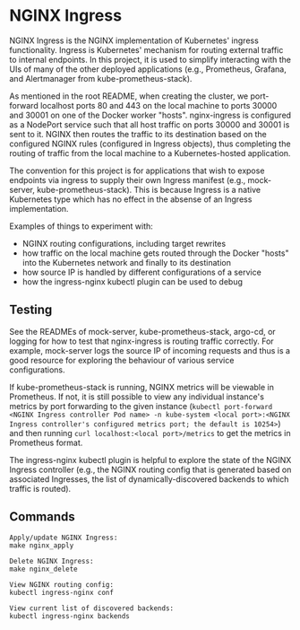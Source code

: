# NGINX Ingress
NGINX Ingress is the NGINX implementation of Kubernetes' ingress functionality. Ingress is Kubernetes' mechanism for routing external traffic to internal endpoints. In this project, it is used to simplify interacting with the UIs of many of the other deployed applications (e.g., Prometheus, Grafana, and Alertmanager from kube-prometheus-stack).

As mentioned in the root README, when creating the cluster, we port-forward localhost ports 80 and 443 on the local machine to ports 30000 and 30001 on one of the Docker worker "hosts". nginx-ingress is configured as a NodePort service such that all host traffic on ports 30000 and 30001 is sent to it. NGINX then routes the traffic to its destination based on the configured NGINX rules (configured in Ingress objects), thus completing the routing of traffic from the local machine to a Kubernetes-hosted application.

The convention for this project is for applications that wish to expose endpoints via ingress to supply their own Ingress manifest (e.g., mock-server, kube-prometheus-stack). This is because Ingress is a native Kubernetes type which has no effect in the absense of an Ingress implementation.

Examples of things to experiment with:

- NGINX routing configurations, including target rewrites
- how traffic on the local machine gets routed through the Docker "hosts" into the Kubernetes network and finally to its destination
- how source IP is handled by different configurations of a service
- how the ingress-nginx kubectl plugin can be used to debug

## Testing
See the READMEs of mock-server, kube-prometheus-stack, argo-cd, or logging for how to test that nginx-ingress is routing traffic correctly. For example, mock-server logs the source IP of incoming requests and thus is a good resource for exploring the behaviour of various service configurations.

If kube-prometheus-stack is running, NGINX metrics will be viewable in Prometheus. If not, it is still possible to view any individual instance's metrics by port forwarding to the given instance (`kubectl port-forward <NGINX Ingress controller Pod name> -n kube-system <local port>:<NGINX Ingress controller's configured metrics port; the default is 10254>`) and then running `curl localhost:<local port>/metrics` to get the metrics in Prometheus format.

The ingress-nginx kubectl plugin is helpful to explore the state of the NGINX Ingress controller (e.g., the NGINX routing config that is generated based on associated Ingresses, the list of dynamically-discovered backends to which traffic is routed).

## Commands
```
Apply/update NGINX Ingress:
make nginx_apply

Delete NGINX Ingress:
make nginx_delete

View NGINX routing config:
kubectl ingress-nginx conf

View current list of discovered backends:
kubectl ingress-nginx backends
```
